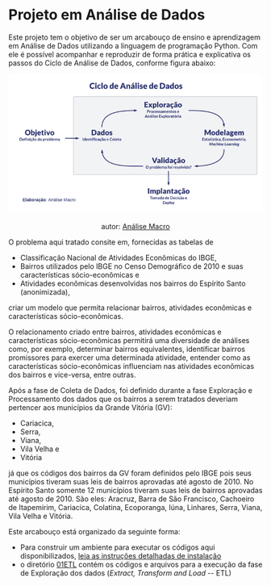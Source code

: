 # Projeto em Análise de Dados

Este projeto tem o objetivo de ser um arcabouço de ensino e aprendizagem em Análise de Dados utilizando a linguagem de programação Python. Com ele é possível acompanhar e reproduzir de forma prática e explicativa os passos do Ciclo de Análise de Dados, conforme figura abaixo:
<div align="center">
  
![](https://github.com/LabPEC/ProjetoAnaliseDados/blob/main/ciclo_dados_branco-768x420.png?raw=true)

  autor: [Análise Macro](https://analisemacro.com.br/econometria-e-machine-learning/o-ciclo-de-analise-de-dados-um-roteiro-para-resolver-problemas/)
  
</div>

O problema aqui tratado consite em, fornecidas as tabelas de
- Classificação Nacional de Atividades Econômicas do IBGE,
- Bairros utilizados pelo IBGE no Censo Demográfico de 2010 e suas características sócio-econômicas e
- Atividades econômicas desenvolvidas nos bairros do Espírito Santo (anonimizada),

criar um modelo que permita relacionar bairros, atividades econômicas e características sócio-econômicas.

O relacionamento criado entre bairros, atividades econômicas e características sócio-econômicas permitirá uma diversidade de análises como, por exemplo, determinar bairros equivalentes, identificar bairros promissores para exercer uma determinada atividade, entender como as características sócio-econômicas influenciam nas atividades econômicas dos bairros e vice-versa, entre outras.

Após a fase de Coleta de Dados, foi definido durante a fase Exploração e Processamento dos dados que os bairros a serem tratados deveriam pertencer aos municípios da Grande Vitória (GV):
 - Cariacica,
 - Serra,
 - Viana,
 - Vila Velha e
 - Vitória

já que os códigos dos bairros da GV foram definidos pelo IBGE pois seus municípios tiveram suas leis de bairros aprovadas até agosto de 2010. No Espírito Santo somente 12 municípios  tiveram suas leis de bairros aprovadas até agosto de 2010. São eles: Aracruz, Barra de São Francisco, Cachoeiro de Itapemirim, Cariacica,
Colatina, Ecoporanga, Iúna, Linhares, Serra, Viana, Vila Velha e Vitória.

Este arcabouço está organizado da seguinte forma:

* Para construir um ambiente para executar os códigos aqui disponibilizados, [leia as instruções detalhadas de instalação](https://github.com/LabPEC/ProjetoAnaliseDados/blob/main/INSTALL.md)
* o diretório [01ETL](https://github.com/LabPEC/ProjetoAnaliseDados/tree/main/01ETL) contém os códigos e arquivos para a execução da fase de Exploração dos dados (*Extract, Transform and Load* -- ETL)



